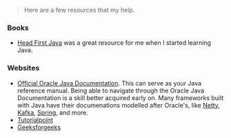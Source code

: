 > Here are a few resources that my help.

### Books
* [Head First Java](https://www.amazon.com/Head-First-Java-Kathy-Sierra/dp/0596009208/ref=sr_1_1?ie=UTF8&qid=1535383671&sr=8-1&keywords=head+first+java) was a great resource for me when I started learning Java.

### Websites
* [Official Oracle Java Documentation](https://docs.oracle.com/javase/8/docs/api/). This can serve as your Java reference manual. Being able to navigate through the Oracle Java Documentation is a skill better acquired early on. Many frameworks built with Java have their documenations modelled after Oracle's, like [Netty](https://netty.io/4.1/api/index.html), [Kafka](https://kafka.apache.org/10/javadoc/?org/apache/kafka/clients/consumer/KafkaConsumer.html), [Spring](https://docs.spring.io/spring/docs/5.1.0.RC1/javadoc-api/), and more.  
* [Tutorialpoint](https://www.tutorialspoint.com/java8/index.htm)
* [Geeksforgeeks](https://www.geeksforgeeks.org/java/)
